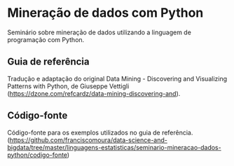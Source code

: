 # Mineração de dados com Python
Seminário sobre mineração de dados utilizando a linguagem de programação com Python.

## Guia de referência
Tradução e adaptação do original Data Mining - Discovering and Visualizing Patterns with Python, de Giuseppe Vettigli (https://dzone.com/refcardz/data-mining-discovering-and).

## Código-fonte
Código-fonte para os exemplos utilizados no guia de referência.
(https://github.com/franciscomoura/data-science-and-bigdata/tree/master/linguagens-estatisticas/seminario-mineracao-dados-python/codigo-fonte)
